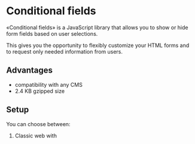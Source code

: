 # Conditional fields

«Conditional fields» is a JavaScript library that allows you to show or hide form fields based on user selections. 

This gives you the opportunity to flexibly customize your HTML forms and to request only needed information from users.

## Advantages

* compatibility with any CMS
* 2.4 KB gzipped size

## Setup

You can choose between:

1. Classic web with <script> tag

```html
<script src="conditional-fields.browser.js"></script>
```

2. ES6 Modules

```javascript
import ConditionalFields from 'conditional-fields';
```

## Usage

First of all, you will need an HTML form.

To enable conditional logic you should add **data-rules** attribute to the conditional field.

```html
<form action="#" method="POST">
    <div class="row">
        <input type="checkbox" name="is_adult"> Are you an adult?
    </div>
    
    <div class="row">
        <input name="phone" data-rules='[{"name": "is_adult", "value": ["true"]}]'>
    </div>
    
    <button type="submit">Submit</button>
</form>
```

```javascript
new ConditionalForm(document.querySelector('form'));
```

In the example above input with name **phone** will be visible only if input with name **is_adult** has value that equals to **true**.


You can also add several values:

```html
<form action="#" method="POST">
    <div class="row">
        <input type="text" name="strange_thing" placeholder="Type something">
    </div>
    
    <div class="row">
        <input name="alert" data-rules='[{"name": "strange_thing", "value": ["floppy", "disk", "floppy disk"]}]'>
    </div>
    
    <button type="submit">Submit</button>
</form>
```

In the example above input with name **alert** will be visible only if input with name **strange_thing** has the value that equals to: **floppy** or **disk** or **floppy disk**.

You even several rules:

```html
<form action="#" method="POST">
    <div class="row">
        <input type="checkbox" name="is_adult"> Are you an adult?
    </div>
    
    <div class="row">
        <input type="checkbox" name="is_agreed"> Do you agree with the terms?
    </div>
    
    <div class="row">
        <input name="phone" data-rules='[{"name": "is_adult", "value": ["true"]}, {"name": "is_agreed", "value": ["true"]}]'>
    </div>
    
    <button type="submit">Submit</button>
</form>
```

In the example above input with name **phone** will be visible only if input with name **is_adult** has value that equals to **true** and input with name **is_agreed** has value that equals to **true**.


You can also provide your own functions to show and hide form fields:

```javascript
new ConditionalForm(document.querySelector('form'), {
    onShow: (root) => root.closest('div.row').style.display = 'block',
    onHide: (root) => root.closest('div.row').style.display = 'none'
});
```

Where **root** it is conditional field HTML node.

## Restrictions

Right now this library allows using only default form fields but in the future, there will be an option where you can define your own custom elements and make conditional not only form elements but any type of HTML element.
